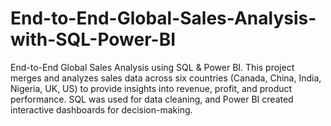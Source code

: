 # End-to-End-Global-Sales-Analysis-with-SQL-Power-BI
End-to-End Global Sales Analysis using SQL &amp; Power BI. This project merges and analyzes sales data across six countries (Canada, China, India, Nigeria, UK, US) to provide insights into revenue, profit, and product performance. SQL was used for data cleaning, and Power BI created interactive dashboards for decision-making.
